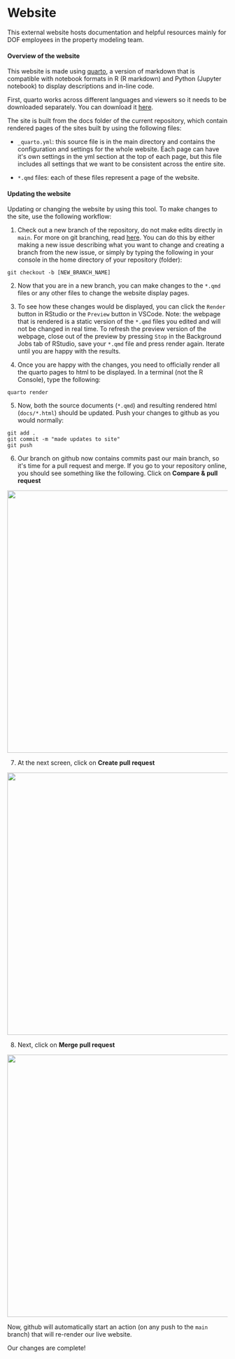# Website

This external website hosts documentation and helpful resources mainly for DOF employees in the property modeling team.

#### Overview of the website

This website is made using [quarto](https://quarto.org/), a version of markdown that is compatible with notebook formats in R (R markdown) and Python (Jupyter notebook) to display descriptions and in-line code.

First, quarto works across different languages and viewers so it needs to be downloaded separately. You can download it [here](https://quarto.org/docs/get-started/).

The site is built from the docs folder of the current repository, which contain rendered pages of the sites built by using the following files:

-   `_quarto.yml`: this source file is in the main directory and contains the configuration and settings for the whole website. Each page can have it's own settings in the yml section at the top of each page, but this file includes all settings that we want to be consistent across the entire site.

-   `*.qmd` files: each of these files represent a page of the website.

#### Updating the website

Updating or changing the website by using this tool. To make changes to the site, use the following workflow:

1.  Check out a new branch of the repository, do not make edits directly in `main`. For more on git branching, read [here](https://git-scm.com/book/en/v2/Git-Branching-Branches-in-a-Nutshell). You can do this by either making a new issue describing what you want to change and creating a branch from the new issue, or simply by typing the following in your console in the home directory of your repository (folder):

```         
git checkout -b [NEW_BRANCH_NAME]
```

2.  Now that you are in a new branch, you can make changes to the `*.qmd` files or any other files to change the website display pages.

3.  To see how these changes would be displayed, you can click the `Render` button in RStudio or the `Preview` button in VSCode. Note: the webpage that is rendered is a static version of the `*.qmd`
files you edited and will not be changed in real time. To refresh the preview version of the webpage, close out of the preview by pressing `Stop` in the Background Jobs tab of RStudio, save your `*.qmd`
file and press render again. Iterate until you are happy with the results.

4.  Once you are happy with the changes, you need to officially render all the quarto pages to html to be displayed. In a terminal (not the R Console), type the following:

```
quarto render
```

5. Now, both the source documents (`*.qmd`) and resulting rendered html (`docs/*.html`) should be updated. Push your changes to github as you would normally:

```
git add .
git commit -m "made updates to site"
git push
```

6. Our branch on github now contains commits past our main branch, so it's time for a pull request and merge. If you go to your repository online, you should see something like the following. Click on **Compare & pull request**

<img src="https://github.com/user-attachments/assets/d7870df4-5145-40bf-b3a2-e48a657ec2e1" style="width:600px;"/>

7. At the next screen, click on **Create pull request**

<img src="https://github.com/user-attachments/assets/b10add6e-6b02-4e7a-add9-63353bafca73" style="width:600px;"/>

8. Next, click on **Merge pull request**

<img src="https://github.com/user-attachments/assets/c04b89b6-1dd2-4c8c-83a0-b3e297dcbbe5" style="width:600px;"/>

Now, github will automatically start an action (on any push to the `main` branch) that will re-render our live website. 

Our changes are complete!
